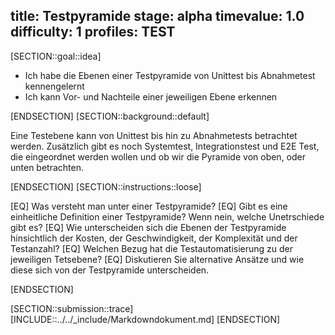 title: Testpyramide
stage: alpha
timevalue: 1.0
difficulty: 1
profiles: TEST
---
[SECTION::goal::idea]

- Ich habe die Ebenen einer Testpyramide von Unittest bis Abnahmetest kennengelernt
- Ich kann Vor- und Nachteile einer jeweiligen Ebene erkennen

[ENDSECTION]
[SECTION::background::default]

Eine Testebene kann von Unittest bis hin zu Abnahmetests betrachtet werden. Zusätzlich gibt es noch Systemtest,
Integrationstest und E2E Test, die eingeordnet werden wollen und ob wir die Pyramide von oben, oder unten betrachten.

[ENDSECTION]
[SECTION::instructions::loose]

[EQ] Was versteht man unter einer Testpyramide?
[EQ] Gibt es eine einheitliche Definition einer Testpyramide? Wenn nein, welche Unetrschiede gibt es?
[EQ] Wie unterscheiden sich die Ebenen der Testpyramide hinsichtlich der Kosten, der Geschwindigkeit, der Komplexität und der Testanzahl?
[EQ] Welchen Bezug hat die Testautomatisierung zu der jeweiligen Tetsebene?
[EQ] Diskutieren Sie alternative Ansätze und wie diese sich von der Testpyramide unterscheiden.

[ENDSECTION]

[SECTION::submission::trace]
[INCLUDE::../../_include/Markdowndokument.md]
[ENDSECTION]
